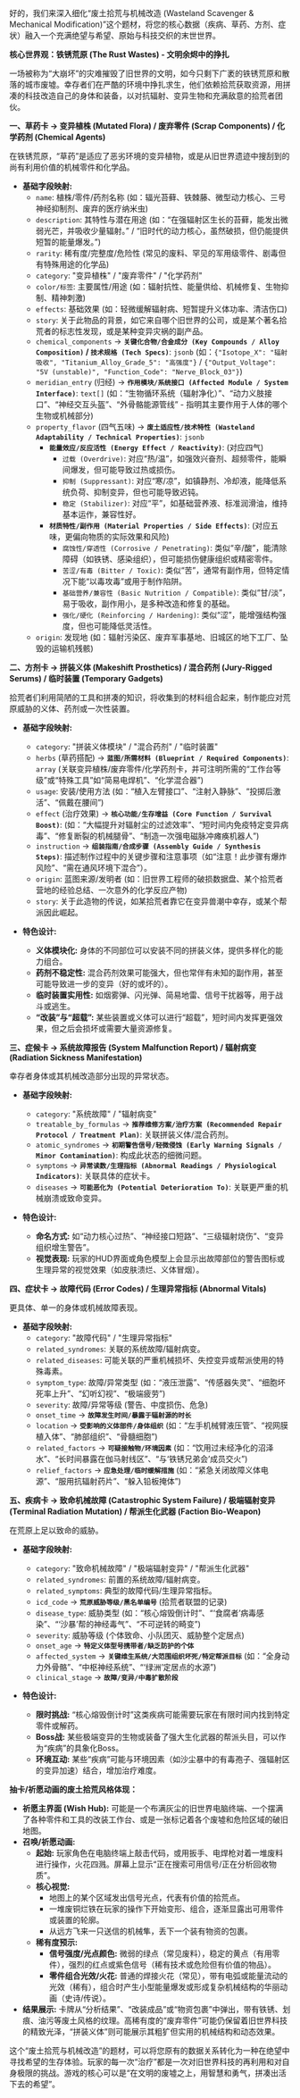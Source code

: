 好的，我们来深入细化“废土拾荒与机械改造 (Wasteland Scavenger & Mechanical Modification)”这个题材，将您的核心数据（疾病、草药、方剂、症状）融入一个充满绝望与希望、原始与科技交织的末世世界。

**核心世界观：铁锈荒原 (The Rust Wastes) - 文明余烬中的挣扎**

一场被称为“大崩坏”的灾难摧毁了旧世界的文明，如今只剩下广袤的铁锈荒原和散落的城市废墟。幸存者们在严酷的环境中挣扎求生，他们依赖拾荒获取资源，用拼凑的科技改造自己的身体和装备，以对抗辐射、变异生物和充满敌意的拾荒者团伙。

**一、草药卡 -> 变异植株 (Mutated Flora) / 废弃零件 (Scrap Components) / 化学药剂 (Chemical Agents)**

在铁锈荒原，“草药”是适应了恶劣环境的变异植物，或是从旧世界遗迹中搜刮到的尚有利用价值的机械零件和化学品。

*   **基础字段映射:**
    *   `name`: 植株/零件/药剂名称 (如：辐光苔藓、铁棘藤、微型动力核心、三号神经抑制剂、废弃的医疗纳米虫)
    *   `description`: 其特性与潜在用途 (如：“在强辐射区生长的苔藓，能发出微弱光芒，并吸收少量辐射。” / “旧时代的动力核心，虽然破损，但仍能提供短暂的能量爆发。”)
    *   `rarity`: 稀有度/完整度/危险性 (常见的废料、罕见的军用级零件、剧毒但有特殊用途的化学品)
    *   `category`: "变异植株" / "废弃零件" / "化学药剂"
    *   `color/标签`: 主要属性/用途 (如：辐射抗性、能量供给、机械修复、生物抑制、精神刺激)
    *   `effects`: 基础效果 (如：轻微缓解辐射病、短暂提升义体功率、清洁伤口)
    *   `story`: 关于此物品的背景，如它来自哪个旧世界的公司，或是某个著名拾荒者的标志性发现，或是某种变异灾祸的副产品。
    *   `chemical_components` -> **`关键化合物/合金成分 (Key Compounds / Alloy Composition)` / `技术规格 (Tech Specs)`**: `jsonb` (如：`{"Isotope_X": "辐射吸收", "Titanium_Alloy_Grade_5": "高强度"}` / `{"Output_Voltage": "5V (unstable)", "Function_Code": "Nerve_Block_03"}`)
    *   `meridian_entry` (归经) -> **`作用模块/系统接口 (Affected Module / System Interface)`**: `text[]` (如：“生物循环系统（辐射净化）”、“动力义肢接口”、“神经交互头盔”、“外骨骼能源管线” - 指明其主要作用于人体的哪个生物或机械部分)
    *   `property_flavor` (四气五味) -> **`废土适应性/技术特性 (Wasteland Adaptability / Technical Properties)`**: `jsonb`
        *   **`能量效应/反应活性 (Energy Effect / Reactivity)`**: (对应四气)
            *   `过载 (Overdrive)`: 对应“热/温”，如强效兴奋剂、超频零件，能瞬间爆发，但可能导致过热或损伤。
            *   `抑制 (Suppressant)`: 对应“寒/凉”，如镇静剂、冷却液，能降低系统负荷、抑制变异，但也可能导致迟钝。
            *   `稳定 (Stabilizer)`: 对应“平”，如基础营养液、标准润滑油，维持基本运作，兼容性好。
        *   **`材质特性/副作用 (Material Properties / Side Effects)`**: (对应五味，更偏向物质的实际效果和风险)
            *   `腐蚀性/穿透性 (Corrosive / Penetrating)`: 类似“辛/酸”，能清除障碍（如铁锈、感染组织），但可能损伤健康组织或精密零件。
            *   `苦涩/有毒 (Bitter / Toxic)`: 类似“苦”，通常有副作用，但特定情况下能“以毒攻毒”或用于制作陷阱。
            *   `基础营养/兼容性 (Basic Nutrition / Compatible)`: 类似“甘/淡”，易于吸收，副作用小，是多种改造和修复的基础。
            *   `强化/硬化 (Reinforcing / Hardening)`: 类似“涩”，能增强结构强度，但也可能降低灵活性。
    *   `origin`: 发现地 (如：辐射污染区、废弃军事基地、旧城区的地下工厂、坠毁的运输机残骸)

**二、方剂卡 -> 拼装义体 (Makeshift Prosthetics) / 混合药剂 (Jury-Rigged Serums) / 临时装置 (Temporary Gadgets)**

拾荒者们利用简陋的工具和拼凑的知识，将收集到的材料组合起来，制作能应对荒原威胁的义体、药剂或一次性装置。

*   **基础字段映射:**
    *   `category`: "拼装义体模块" / "混合药剂" / "临时装置"
    *   `herbs` (草药搭配) -> **`蓝图/所需材料 (Blueprint / Required Components)`**: `array` (关联变异植株/废弃零件/化学药剂卡，并可注明所需的“工作台等级”或“特殊工具”如“简易电焊机”、“化学混合器”)
    *   `usage`: 安装/使用方法 (如：“植入左臂接口”、“注射入静脉”、“投掷后激活”、“佩戴在腰间”)
    *   `effect` (治疗效果) -> **`核心功能/生存增益 (Core Function / Survival Boost)`**: (如：“大幅提升对辐射尘的过滤效率”、“短时间内免疫特定变异病毒”、“修复断裂的机械腿骨”、“制造一次强电磁脉冲瘫痪机器人”)
    *   `instruction` -> **`组装指南/合成步骤 (Assembly Guide / Synthesis Steps)`**: 描述制作过程中的关键步骤和注意事项（如“注意！此步骤有爆炸风险”、“需在通风环境下混合”）。
    *   `origin`: 蓝图来源/发明者 (如：旧世界工程师的破损数据盘、某个拾荒者营地的经验总结、一次意外的化学反应产物)
    *   `story`: 关于此造物的传说，如某拾荒者靠它在变异兽潮中幸存，或某个帮派因此崛起。

*   **特色设计:**
    *   **义体模块化:** 身体的不同部位可以安装不同的拼装义体，提供多样化的能力组合。
    *   **药剂不稳定性:** 混合药剂效果可能强大，但也常伴有未知的副作用，甚至可能导致进一步的变异（好的或坏的）。
    *   **临时装置实用性:** 如烟雾弹、闪光弹、简易地雷、信号干扰器等，用于战斗或逃生。
    *   **“改装”与“超载”:** 某些装置或义体可以进行“超载”，短时间内发挥更强效果，但之后会损坏或需要大量资源修复。

**三、症候卡 -> 系统故障报告 (System Malfunction Report) / 辐射病变 (Radiation Sickness Manifestation)**

幸存者身体或其机械改造部分出现的异常状态。

*   **基础字段映射:**
    *   `category`: "系统故障" / "辐射病变"
    *   `treatable_by_formulas` -> **`推荐维修方案/治疗方案 (Recommended Repair Protocol / Treatment Plan)`**: 关联拼装义体/混合药剂。
    *   `atomic_syndromes` -> **`初期警告信号/轻微侵蚀 (Early Warning Signals / Minor Contamination)`**: 构成此状态的细微问题。
    *   `symptoms` -> **`异常读数/生理指标 (Abnormal Readings / Physiological Indicators)`**: 关联具体的症状卡。
    *   `diseases` -> **`可能恶化为 (Potential Deterioration To)`**: 关联更严重的机械崩溃或致命变异。

*   **特色设计:**
    *   **命名方式:** 如“动力核心过热”、“神经接口短路”、“三级辐射烧伤”、“变异组织增生警告”。
    *   **视觉表现:** 玩家的HUD界面或角色模型上会显示出故障部位的警告图标或生理异常的视觉效果（如皮肤溃烂、义体冒烟）。

**四、症状卡 -> 故障代码 (Error Codes) / 生理异常指标 (Abnormal Vitals)**

更具体、单一的身体或机械故障表现。

*   **基础字段映射:**
    *   `category`: "故障代码" / "生理异常指标"
    *   `related_syndromes`: 关联的系统故障/辐射病变。
    *   `related_diseases`: 可能关联的严重机械损坏、失控变异或帮派使用的特殊毒素。
    *   `symptom_type`: 故障/异常类型 (如：“液压泄露”、“传感器失灵”、“细胞坏死率上升”、“幻听幻视”、“极端疲劳”)
    *   `severity`: 故障/异常等级 (警告、中度损伤、危急)
    *   `onset_time` -> **`故障发生时间/暴露于辐射源的时长`**
    *   `location` -> **`受影响的义体部件/身体组织`** (如：“左手机械臂液压管”、“视网膜植入体”、“肺部组织”、“骨髓细胞”)
    *   `related_factors` -> **`可疑接触物/环境因素`** (如：“饮用过未经净化的沼泽水”、“长时间暴露在伽马射线区”、“与‘铁锈兄弟会’成员交火”)
    *   `relief_factors` -> **`应急处理/临时缓解措施`** (如：“紧急关闭故障义体电源”、“服用抗辐射药片”、“躲入铅板掩体”)

**五、疾病卡 -> 致命机械故障 (Catastrophic System Failure) / 极端辐射变异 (Terminal Radiation Mutation) / 帮派生化武器 (Faction Bio-Weapon)**

在荒原上足以致命的威胁。

*   **基础字段映射:**
    *   `category`: "致命机械故障" / "极端辐射变异" / "帮派生化武器"
    *   `related_syndromes`: 前置的系统故障/辐射病变。
    *   `related_symptoms`: 典型的故障代码/生理异常指标。
    *   `icd_code` -> **`荒原威胁等级/黑名单编号`** (拾荒者联盟的记录)
    *   `disease_type`: 威胁类型 (如：“核心熔毁倒计时”、“‘食腐者’病毒感染”、“‘沙暴’帮的神经毒气”、“不可逆转的畸变”)
    *   `severity`: 威胁等级 (个体致命、小队团灭、威胁整个定居点)
    *   `onset_age` -> **`特定义体型号携带者/缺乏防护的个体`**
    *   `affected_system` -> **`关键维生系统/大范围组织坏死/特定帮派目标`** (如：“全身动力外骨骼”、“中枢神经系统”、“‘绿洲’定居点的水源”)
    *   `clinical_stage` -> **`故障/变异/中毒扩散阶段`**

*   **特色设计:**
    *   **限时挑战:** “核心熔毁倒计时”这类疾病可能需要玩家在有限时间内找到特定零件或解药。
    *   **Boss战:** 某些极端变异的生物或装备了强大生化武器的帮派头目，可以作为“疾病”的具象化Boss。
    *   **环境互动:** 某些“疾病”可能与环境因素（如沙尘暴中的有毒孢子、强辐射区的变异加速）结合，增加治疗难度。

**抽卡/祈愿动画的废土拾荒风格体现：**

*   **祈愿主界面 (Wish Hub):** 可能是一个布满灰尘的旧世界电脑终端、一个摆满了各种零件和工具的改装工作台、或是一张标记着各个废墟和危险区域的破旧地图。
*   **召唤/祈愿动画:**
    *   **起始:** 玩家角色在电脑终端上敲击代码，或用扳手、电焊枪对着一堆废料进行操作，火花四溅。屏幕上显示“正在搜索可用信号/正在分析回收物质”。
    *   **核心视觉:**
        *   地图上的某个区域发出信号光点，代表有价值的拾荒点。
        *   一堆废铜烂铁在玩家的操作下开始变形、组合，逐渐显露出可用零件或装置的轮廓。
        *   从远方飞来一只送信的机械隼，丢下一个装有物资的包裹。
    *   **稀有度预示:**
        *   **信号强度/光点颜色:** 微弱的绿点（常见废料），稳定的黄点（有用零件），强烈的红点或紫色信号（稀有技术或危险但有价值的物品）。
        *   **零件组合光效/火花:** 普通的焊接火花（常见），带有电弧或能量流动的光效（稀有），组合时产生小型能量爆发或形成复杂机械结构的华丽动画（史诗/传说）。
*   **结果展示:** 卡牌从“分析结果”、“改装成品”或“物资包裹”中弹出，带有铁锈、划痕、油污等废土风格的纹理。高稀有度的“废弃零件”可能仍保留着旧世界科技的精致光泽，“拼装义体”则可能展示其粗犷但实用的机械结构和动态效果。

这个“废土拾荒与机械改造”的题材，可以将您原有的数据关系转化为一种在绝望中寻找希望的生存体验。玩家的每一次“治疗”都是一次对旧世界科技的再利用和对自身极限的挑战。游戏的核心可以是“在文明的废墟之上，用智慧和勇气，拼凑出活下去的希望”。
